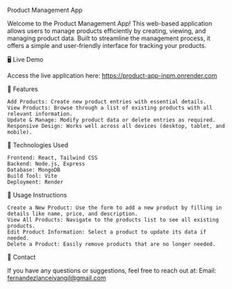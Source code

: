 Product Management App

Welcome to the Product Management App! This web-based application allows users to manage products efficiently by creating, viewing, and managing product data. Built to streamline the management process, it offers a simple and user-friendly interface for tracking your products.

🖥️ Live Demo

Access the live application here: https://product-app-inpm.onrender.com

📑 Features

    Add Products: Create new product entries with essential details.
    View Products: Browse through a list of existing products with all relevant information.
    Update & Manage: Modify product data or delete entries as required.
    Responsive Design: Works well across all devices (desktop, tablet, and mobile).

🚀 Technologies Used

    Frontend: React, Tailwind CSS
    Backend: Node.js, Express
    Database: MongoDB
    Build Tool: Vite
    Deployment: Render

📄 Usage Instructions

    Create a New Product: Use the form to add a new product by filling in details like name, price, and description.
    View All Products: Navigate to the products list to see all existing products.
    Edit Product Information: Select a product to update its data if needed.
    Delete a Product: Easily remove products that are no longer needed.

📧 Contact

If you have any questions or suggestions, feel free to reach out at:
Email: fernandezlanceivangil@gmail.com
